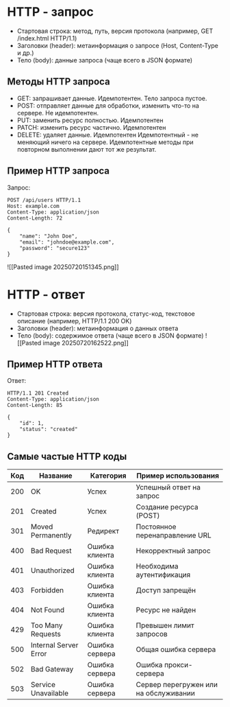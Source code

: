# HTTP - запрос
- Стартовая строка: метод, путь, версия протокола (например, GET /index.html HTTP/1.1)
- Заголовки (header): метаинформация о запросе (Host, Content-Type и др.)
- Тело (body): данные запроса (чаще всего в JSON формате)
## Методы HTTP запроса
- GET: запрашивает данные. Идемпотентен. Тело запроса пустое.
- POST: отправляет данные для обработки, изменить что-то на сервере. Не идемпотентен.
- PUT: заменить ресурс полностью. Идемпотентен
- PATCH: изменить ресурс частично. Идемпотентен
- DELETE: удаляет данные. Идемпотентен
Идемпотентный - не меняющий ничего на сервере. Идемпотентные методы при повторном выполнении дают тот же результат.
## Пример HTTP запроса
Запрос:
```http
POST /api/users HTTP/1.1
Host: example.com
Content-Type: application/json
Content-Length: 72

{
    "name": "John Doe",
    "email": "johndoe@example.com",
    "password": "secure123"
}
```

![[Pasted image 20250720151345.png]]

# HTTP - ответ
- Стартовая строка: версия протокола, статус-код, текстовое описание (например, HTTP/1.1 200 OK)
- Заголовки (header): метаинформация о данных ответа
- Тело (body): содержимое ответа (чаще всего в JSON формате)
![[Pasted image 20250720162522.png]]
## Пример HTTP ответа
Ответ:
```http
HTTP/1.1 201 Created
Content-Type: application/json
Content-Length: 85

{
    "id": 1,
    "status": "created"
}
```

## Самые частые HTTP коды
| Код | Название              | Категория      | Пример использования                  |
| --- | --------------------- | -------------- | ------------------------------------- |
| 200 | OK                    | Успех          | Успешный ответ на запрос              |
| 201 | Created               | Успех          | Создание ресурса (POST)               |
| 301 | Moved Permanently     | Редирект       | Постоянное перенаправление URL        |
| 400 | Bad Request           | Ошибка клиента | Некорректный запрос                   |
| 401 | Unauthorized          | Ошибка клиента | Необходима аутентификация             |
| 403 | Forbidden             | Ошибка клиента | Доступ запрещён                       |
| 404 | Not Found             | Ошибка клиента | Ресурс не найден                      |
| 429 | Too Many Requests     | Ошибка клиента | Превышен лимит запросов               |
| 500 | Internal Server Error | Ошибка сервера | Общая ошибка сервера                  |
| 502 | Bad Gateway           | Ошибка сервера | Ошибка прокси-сервера                 |
| 503 | Service Unavailable   | Ошибка сервера | Сервер перегружен или на обслуживании |
